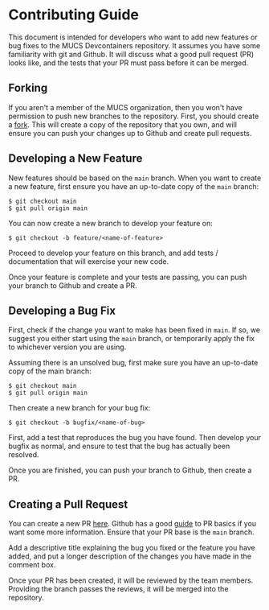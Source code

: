 # Contributing Guide

This document is intended for developers who want to add new features or
bug fixes to the MUCS Devcontainers repository. It assumes you have some
familiarity with git and Github. It will discuss what a good pull request
(PR) looks like, and the tests that your PR must pass before it can be merged.

## Forking

If you aren't a member of the MUCS organization, then you won't have permission
to push new branches to the repository. First, you should create a
[fork](https://github.com/mucsci/devcontainers#fork-destination-box). This will create a
copy of the repository that you own, and will ensure you can push your
changes up to Github and create pull requests.

## Developing a New Feature

New features should be based on the `main` branch. When you want to create a
new feature, first ensure you have an up-to-date copy of the `main` branch:

    $ git checkout main
    $ git pull origin main

You can now create a new branch to develop your feature on:

    $ git checkout -b feature/<name-of-feature>

Proceed to develop your feature on this branch, and add tests / documentation
that will exercise your new code.

Once your feature is complete and your tests are passing, you can push your
branch to Github and create a PR.

## Developing a Bug Fix

First, check if the change you want to make has been fixed in `main`. If so,
we suggest you either start using the `main` branch, or temporarily apply the
fix to whichever version you are using.

Assuming there is an unsolved bug, first make sure you have an up-to-date copy
of the main branch:

    $ git checkout main
    $ git pull origin main

Then create a new branch for your bug fix:

    $ git checkout -b bugfix/<name-of-bug>

First, add a test that reproduces the bug you have found. Then develop your
bugfix as normal, and ensure to test that the bug has actually been resolved.

Once you are finished, you can push your branch to Github, then create a PR.

## Creating a Pull Request

You can create a new PR [here](https://github.com/mucsci/devcontainers/compare). Github
has a good [guide](https://help.github.com/articles/about-pull-requests/) to PR
basics if you want some more information. Ensure that your PR base is the
`main` branch.

Add a descriptive title explaining the bug you fixed or the feature you have
added, and put a longer description of the changes you have made in the comment
box.

Once your PR has been created, it will be reviewed by the team members.
Providing the branch passes the reviews, it will be merged into the repository.
